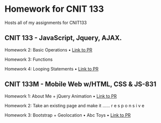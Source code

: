 # Homework for CNIT 133

Hosts all of my assignments for CNIT133

## CNIT 133 - JavaScript, Jquery, AJAX. 

Homework 2: Basic Operations • [Link to PR](https://github.com/roseylikeme/cnit133/pull/2)

Homework 3: Functions

Homework 4: Looping Statements • [Link to PR](https://github.com/roseylikeme/cnit133/pull/4)

## CNIT 133M - Mobile Web w/HTML, CSS & JS-831

Homework 1: About Me + jQuery Animation • [Link to PR](https://github.com/roseylikeme/cnit133/pull/3)

Homework 2: Take an existing page and make it ...... r e s p o n s i v e 

Homework 3: Bootstrap + Geolocation • Abc Toys • [Link to PR](https://github.com/roseylikeme/cnit133/pull/5) 
